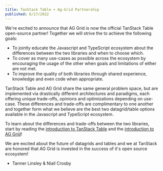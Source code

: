 ```yaml
---
title: TanStack Table + Ag-Grid Partnership
published: 6/17/2022
---
```


We're excited to announce that AG Grid is now the official TanStack Table open-source partner! Together we will strive the to achieve the following goals:

- To jointly educate the Javascript and TypeScript ecosystem about the differences between the two libraries and when to choose which.
- To cover as many use-cases as possible across the ecosystem by encouraging the usage of the other when goals and limitations of either are not met.
- To improve the quality of both libraries through shared experience, knowledge and even code when appropriate.

TanStack Table and AG Grid share the same general problem space, but are implemented via drastically different architectures and paradigms, each offering unique trade-offs, opinions and optimizations depending on use-case. These differences and trade-offs are complimentary to one another and together form what we believe are the best two datagrid/table options available in the Javascript and TypeScript ecosystem.

To learn about the differences and trade-offs between the two libraries, start by reading the [introduction to TanStack Table](/table/v8/docs/guide/00-introduction) and the [introduction to AG Grid](https://ag-grid.com/react-data-grid/?utm_source=reacttable&utm_campaign=githubreacttable)!

We are excited about the future of datagrids and tables and we at TanStack are honored that AG Grid is invested in the success of it's open source ecosystem!

- Tanner Linsley & Niall Crosby
